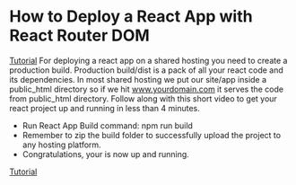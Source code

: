 # How to Deploy a React App with React Router DOM
[Tutorial](https://youtu.be/9wwdIyzX6cY)
For deploying a react app on a shared hosting you need to create a production build. Production build/dist is a pack of all your react code and its dependencies. In most shared hosting we put our site/app inside a public_html directory so if we hit www.yourdomain.com it serves the code from public_html directory. Follow along with this short video to get your react project up and running in less than 4 minutes.

- Run React App Build command: npm run build
- Remember to zip the build folder to successfully upload the project to any hosting platform.
- Congratulations, your is now up and running.

[Tutorial](https://youtu.be/9wwdIyzX6cY)


